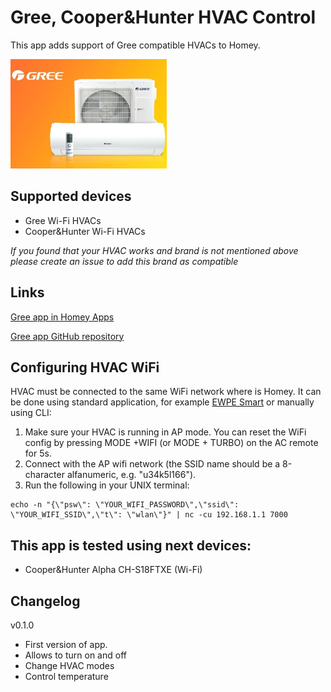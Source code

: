 # Gree, Cooper&Hunter HVAC Control

This app adds support of Gree compatible HVACs to Homey.

![Gree HVAC](assets/images/small.png)

## Supported devices
* Gree Wi-Fi HVACs
* Cooper&Hunter Wi-Fi HVACs

*If you found that your HVAC works and brand is not mentioned above please create an issue to add this brand as compatible*

## Links
[Gree app in Homey Apps](https://apps.athom.com/app/com.gree)

[Gree app GitHub repository](https://github.com/aivus/com.gree)

## Configuring HVAC WiFi

HVAC must be connected to the same WiFi network where is Homey.
It can be done using standard application, for example [EWPE Smart](https://play.google.com/store/apps/details?id=com.gree.ewpesmart) or manually using CLI:

1. Make sure your HVAC is running in AP mode. You can reset the WiFi config by pressing MODE +WIFI (or MODE + TURBO) on the AC remote for 5s.
2. Connect with the AP wifi network (the SSID name should be a 8-character alfanumeric, e.g. "u34k5l166").
3. Run the following in your UNIX terminal:

```shell
echo -n "{\"psw\": \"YOUR_WIFI_PASSWORD\",\"ssid\": \"YOUR_WIFI_SSID\",\"t\": \"wlan\"}" | nc -cu 192.168.1.1 7000
````

## This app is tested using next devices:
* Cooper&Hunter Alpha CH-S18FTXE (Wi-Fi)

## Changelog
v0.1.0
* First version of app.
* Allows to turn on and off
* Change HVAC modes
* Control temperature
